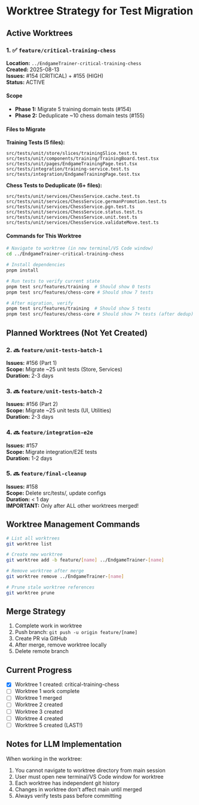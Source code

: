 # Worktree Strategy for Test Migration

## Active Worktrees

### 1. ✅ `feature/critical-training-chess` 
**Location:** `../EndgameTrainer-critical-training-chess`  
**Created:** 2025-08-13  
**Issues:** #154 (CRITICAL) + #155 (HIGH)  
**Status:** ACTIVE

#### Scope
- **Phase 1:** Migrate 5 training domain tests (#154)
- **Phase 2:** Deduplicate ~10 chess domain tests (#155)

#### Files to Migrate

**Training Tests (5 files):**
```
src/tests/unit/store/slices/trainingSlice.test.ts
src/tests/unit/components/training/TrainingBoard.test.tsx  
src/tests/unit/pages/EndgameTrainingPage.test.tsx
src/tests/integration/training-service.test.ts
src/tests/integration/EndgameTrainingPage.test.tsx
```

**Chess Tests to Deduplicate (6+ files):**
```
src/tests/unit/services/ChessService.cache.test.ts
src/tests/unit/services/ChessService.germanPromotion.test.ts
src/tests/unit/services/ChessService.pgn.test.ts
src/tests/unit/services/ChessService.status.test.ts
src/tests/unit/services/ChessService.unit.test.ts
src/tests/unit/services/ChessService.validateMove.test.ts
```

#### Commands for This Worktree
```bash
# Navigate to worktree (in new terminal/VS Code window)
cd ../EndgameTrainer-critical-training-chess

# Install dependencies
pnpm install

# Run tests to verify current state
pnpm test src/features/training  # Should show 0 tests
pnpm test src/features/chess-core # Should show 7 tests

# After migration, verify
pnpm test src/features/training  # Should show 5 tests
pnpm test src/features/chess-core # Should show 7+ tests (after dedup)
```

## Planned Worktrees (Not Yet Created)

### 2. 🔜 `feature/unit-tests-batch-1`
**Issues:** #156 (Part 1)  
**Scope:** Migrate ~25 unit tests (Store, Services)  
**Duration:** 2-3 days

### 3. 🔜 `feature/unit-tests-batch-2`  
**Issues:** #156 (Part 2)  
**Scope:** Migrate ~25 unit tests (UI, Utilities)  
**Duration:** 2-3 days

### 4. 🔜 `feature/integration-e2e`
**Issues:** #157  
**Scope:** Migrate integration/E2E tests  
**Duration:** 1-2 days

### 5. 🔜 `feature/final-cleanup`
**Issues:** #158  
**Scope:** Delete src/tests/, update configs  
**Duration:** < 1 day  
**IMPORTANT:** Only after ALL other worktrees merged!

## Worktree Management Commands

```bash
# List all worktrees
git worktree list

# Create new worktree
git worktree add -b feature/[name] ../EndgameTrainer-[name]

# Remove worktree after merge
git worktree remove ../EndgameTrainer-[name]

# Prune stale worktree references
git worktree prune
```

## Merge Strategy

1. Complete work in worktree
2. Push branch: `git push -u origin feature/[name]`
3. Create PR via GitHub
4. After merge, remove worktree locally
5. Delete remote branch

## Current Progress

- [x] Worktree 1 created: critical-training-chess
- [ ] Worktree 1 work complete
- [ ] Worktree 1 merged
- [ ] Worktree 2 created
- [ ] Worktree 3 created
- [ ] Worktree 4 created
- [ ] Worktree 5 created (LAST!)

## Notes for LLM Implementation

When working in the worktree:
1. You cannot navigate to worktree directory from main session
2. User must open new terminal/VS Code window for worktree
3. Each worktree has independent git history
4. Changes in worktree don't affect main until merged
5. Always verify tests pass before committing